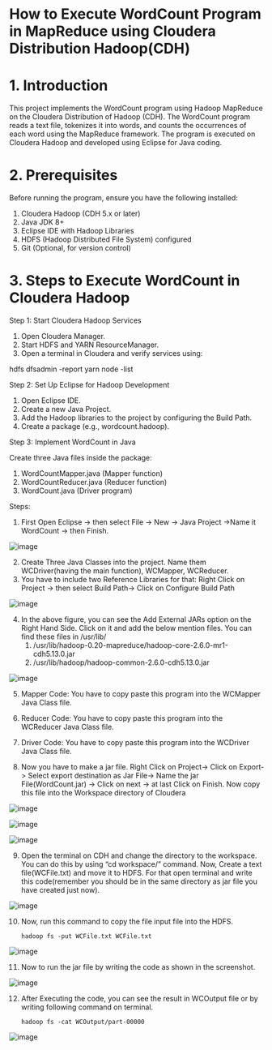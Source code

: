 # How to Execute WordCount Program in MapReduce using Cloudera Distribution Hadoop(CDH)

# 1. Introduction

This project implements the WordCount program using Hadoop MapReduce on the Cloudera Distribution of Hadoop (CDH). The WordCount program reads a text file, tokenizes it into words, and counts the occurrences of each word using the MapReduce framework. The program is executed on Cloudera Hadoop and developed using Eclipse for Java coding.

# 2. Prerequisites

Before running the program, ensure you have the following installed:

1) Cloudera Hadoop (CDH 5.x or later)
2) Java JDK 8+
3) Eclipse IDE with Hadoop Libraries
4) HDFS (Hadoop Distributed File System) configured
5) Git (Optional, for version control)

# 3. Steps to Execute WordCount in Cloudera Hadoop

Step 1: Start Cloudera Hadoop Services

1. Open Cloudera Manager.
2. Start HDFS and YARN ResourceManager.
3. Open a terminal in Cloudera and verify services using:

hdfs dfsadmin -report
yarn node -list

Step 2: Set Up Eclipse for Hadoop Development

1. Open Eclipse IDE.
2. Create a new Java Project.
3. Add the Hadoop libraries to the project by configuring the Build Path.
4. Create a package (e.g., wordcount.hadoop).

Step 3: Implement WordCount in Java

Create three Java files inside the package:

1. WordCountMapper.java (Mapper function)
2. WordCountReducer.java (Reducer function)
3. WordCount.java (Driver program)

Steps: 

1. First Open Eclipse -> then select File -> New -> Java Project ->Name it WordCount -> then Finish.

![image](https://github.com/user-attachments/assets/84aaa6f4-9dcb-40ba-a4a6-8aa0d3103148)
 
2. Create Three Java Classes into the project. Name them WCDriver(having the main function), WCMapper, WCReducer.
3. You have to include two Reference Libraries for that:
   Right Click on Project -> then select Build Path-> Click on Configure Build Path

![image](https://github.com/user-attachments/assets/f6301fc2-0845-454f-b5d6-2b790d221315)

4. In the above figure, you can see the Add External JARs option on the Right Hand Side. Click on it and add the below mention files. You can find these files in /usr/lib/
   1. /usr/lib/hadoop-0.20-mapreduce/hadoop-core-2.6.0-mr1-cdh5.13.0.jar 
   2. /usr/lib/hadoop/hadoop-common-2.6.0-cdh5.13.0.jar
  
![image](https://github.com/user-attachments/assets/f0f859ac-e1b9-456f-acc2-a7f719e8e484)

5. Mapper Code: You have to copy paste this program into the WCMapper Java Class file.

6. Reducer Code: You have to copy paste this program into the WCReducer Java Class file.
   
7. Driver Code: You have to copy paste this program into the WCDriver Java Class file.
 
8. Now you have to make a jar file. Right Click on Project-> Click on Export-> Select export destination as Jar File-> Name the jar File(WordCount.jar) -> Click on next -> at last Click on Finish. Now copy this file into the Workspace directory of Cloudera

![image](https://github.com/user-attachments/assets/38652200-1872-4b1c-bd78-ec0dd7eca30a)

![image](https://github.com/user-attachments/assets/94ae5404-4337-410c-a142-78253ea899d6)

![image](https://github.com/user-attachments/assets/b0ce594a-13e2-4b98-9b4e-4cdd66f5ba3d)

9. Open the terminal on CDH and change the directory to the workspace. You can do this by using “cd workspace/” command. Now, Create a text file(WCFile.txt) and move it to HDFS. For that open terminal and write this code(remember you should be in the same directory as jar file you have created just now).
 
![image](https://github.com/user-attachments/assets/850f9500-dff1-44a7-9d88-02af2bafa30a)

10. Now, run this command to copy the file input file into the HDFS.
 
        hadoop fs -put WCFile.txt WCFile.txt

![image](https://github.com/user-attachments/assets/a81c9de7-b832-4e3a-bfcc-37cca485f074)

11. Now to run the jar file by writing the code as shown in the screenshot.

![image](https://github.com/user-attachments/assets/09a6515d-de5b-4abe-92f2-b9c6e5437faf)

12. After Executing the code, you can see the result in WCOutput file or by writing following command on terminal.
 
        hadoop fs -cat WCOutput/part-00000

![image](https://github.com/user-attachments/assets/bbfcb60d-a225-415d-9714-3d340b1d976a)

 



